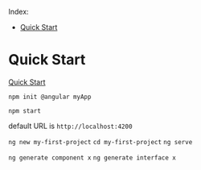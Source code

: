 Index:
- [Quick Start](#quick-start)

# Quick Start

[Quick Start](https://angular.io/quick-start)

`npm init @angular myApp`

`npm start`

default URL is `http://localhost:4200`

`ng new my-first-project`
`cd my-first-project`
`ng serve`

`ng generate component x`
`ng generate interface x`
